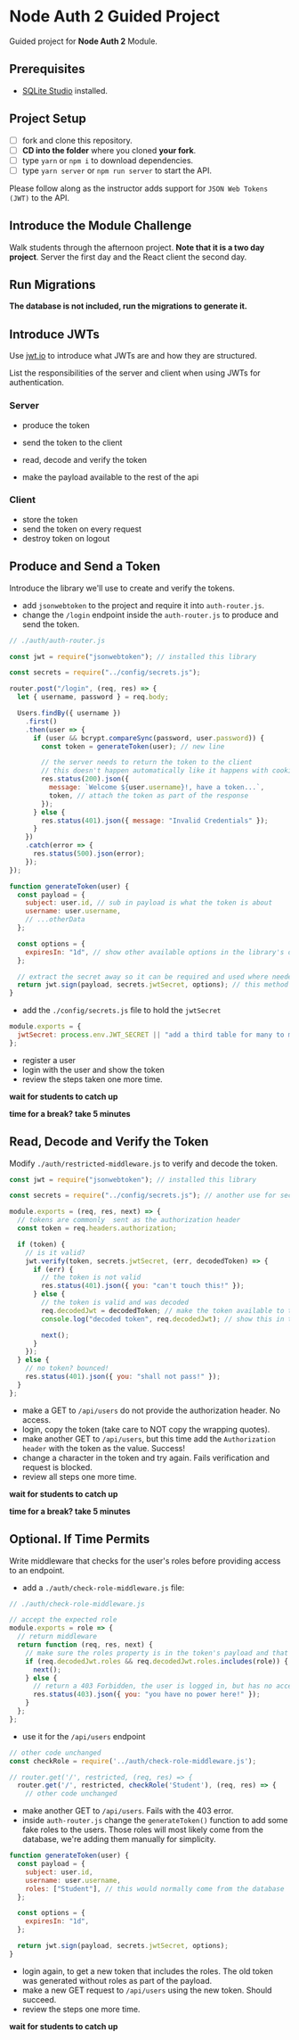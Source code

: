 # Node Auth 2 Guided Project

Guided project for **Node Auth 2** Module.

## Prerequisites

- [SQLite Studio](https://sqlitestudio.pl/index.rvt?act=download) installed.

## Project Setup

- [ ] fork and clone this repository.
- [ ] **CD into the folder** where you cloned **your fork**.
- [ ] type `yarn` or `npm i` to download dependencies.
- [ ] type `yarn server` or `npm run server` to start the API.

Please follow along as the instructor adds support for `JSON Web Tokens (JWT)` to the API.

## Introduce the Module Challenge

Walk students through the afternoon project. **Note that it is a two day project**. Server the first day and the React client the second day.

## Run Migrations

**The database is not included, run the migrations to generate it.**

## Introduce JWTs

Use [jwt.io](https://jwt.io/) to introduce what JWTs are and how they are structured.

List the responsibilities of the server and client when using JWTs for authentication.

### Server

- produce the token
- send the token to the client

- read, decode and verify the token
- make the payload available to the rest of the api

### Client

- store the token
- send the token on every request
- destroy token on logout

## Produce and Send a Token

Introduce the library we'll use to create and verify the tokens.

- add `jsonwebtoken` to the project and require it into `auth-router.js`.
- change the `/login` endpoint inside the `auth-router.js` to produce and send the token.

```js
// ./auth/auth-router.js

const jwt = require("jsonwebtoken"); // installed this library

const secrets = require("../config/secrets.js");

router.post("/login", (req, res) => {
  let { username, password } = req.body;

  Users.findBy({ username })
    .first()
    .then(user => {
      if (user && bcrypt.compareSync(password, user.password)) {
        const token = generateToken(user); // new line

        // the server needs to return the token to the client
        // this doesn't happen automatically like it happens with cookies
        res.status(200).json({
          message: `Welcome ${user.username}!, have a token...`,
          token, // attach the token as part of the response
        });
      } else {
        res.status(401).json({ message: "Invalid Credentials" });
      }
    })
    .catch(error => {
      res.status(500).json(error);
    });
});

function generateToken(user) {
  const payload = {
    subject: user.id, // sub in payload is what the token is about
    username: user.username,
    // ...otherData
  };

  const options = {
    expiresIn: "1d", // show other available options in the library's documentation
  };

  // extract the secret away so it can be required and used where needed
  return jwt.sign(payload, secrets.jwtSecret, options); // this method is synchronous
}
```

- add the `./config/secrets.js` file to hold the `jwtSecret`

```js
module.exports = {
  jwtSecret: process.env.JWT_SECRET || "add a third table for many to many",
};
```

- register a user
- login with the user and show the token
- review the steps taken one more time.

**wait for students to catch up**

**time for a break? take 5 minutes**

## Read, Decode and Verify the Token

Modify `./auth/restricted-middleware.js` to verify and decode the token.

```js
const jwt = require("jsonwebtoken"); // installed this library

const secrets = require("../config/secrets.js"); // another use for secrets

module.exports = (req, res, next) => {
  // tokens are commonly  sent as the authorization header
  const token = req.headers.authorization;

  if (token) {
    // is it valid?
    jwt.verify(token, secrets.jwtSecret, (err, decodedToken) => {
      if (err) {
        // the token is not valid
        res.status(401).json({ you: "can't touch this!" });
      } else {
        // the token is valid and was decoded
        req.decodedJwt = decodedToken; // make the token available to the rest of the API
        console.log("decoded token", req.decodedJwt); // show this in the terminal

        next();
      }
    });
  } else {
    // no token? bounced!
    res.status(401).json({ you: "shall not pass!" });
  }
};
```

- make a GET to `/api/users` do not provide the authorization header. No access.
- login, copy the token (take care to NOT copy the wrapping quotes).
- make another GET to `/api/users`, but this time add the `Authorization header` with the token as the value. Success!
- change a character in the token and try again. Fails verification and request is blocked.
- review all steps one more time.

**wait for students to catch up**

**time for a break? take 5 minutes**

## Optional. If Time Permits

Write middleware that checks for the user's roles before providing access to an endpoint.

- add a `./auth/check-role-middleware.js` file:

```js
// ./auth/check-role-middleware.js

// accept the expected role
module.exports = role => {
  // return middleware
  return function (req, res, next) {
    // make sure the roles property is in the token's payload and that the desired role is present
    if (req.decodedJwt.roles && req.decodedJwt.roles.includes(role)) {
      next();
    } else {
      // return a 403 Forbidden, the user is logged in, but has no access
      res.status(403).json({ you: "you have no power here!" });
    }
  };
};
```

- use it for the `/api/users` endpoint

```js
// other code unchanged
const checkRole = require('../auth/check-role-middleware.js');

// router.get('/', restricted, (req, res) => {
  router.get('/', restricted, checkRole('Student'), (req, res) => {
    // other code unchanged
```

- make another GET to `/api/users`. Fails with the 403 error.
- inside `auth-router.js` change the `generateToken()` function to add some fake roles to the users. Those roles will most likely come from the database, we're adding them manually for simplicity.

```js
function generateToken(user) {
  const payload = {
    subject: user.id,
    username: user.username,
    roles: ["Student"], // this would normally come from the database
  };

  const options = {
    expiresIn: "1d",
  };

  return jwt.sign(payload, secrets.jwtSecret, options);
}
```

- login again, to get a new token that includes the roles. The old token was generated without roles as part of the payload.
- make a new GET request to `/api/users` using the new token. Should succeed.
- review the steps one more time.

**wait for students to catch up**
